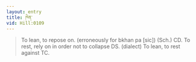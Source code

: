 ```yaml
---
layout: entry
title: ཁེན་
vid: Hill:0109
---
```

> To lean, to repose on. (erroneously for bkhan pa [sic]) (Sch.) CD. To rest, rely on in order not to collapse DS. (dialect) To lean, to rest against TC.
